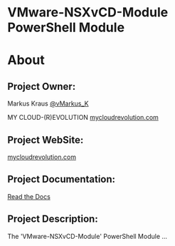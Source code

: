 VMware-NSXvCD-Module PowerShell Module
=============

# About

## Project Owner:

Markus Kraus [@vMarkus_K](https://twitter.com/vMarkus_K)

MY CLOUD-(R)EVOLUTION [mycloudrevolution.com](http://mycloudrevolution.com/)

## Project WebSite: 

[mycloudrevolution.com](http://mycloudrevolution.com/)

## Project Documentation: 

[Read the Docs](http://readthedocs.io/)

## Project Description:

The 'VMware-NSXvCD-Module' PowerShell Module ...


